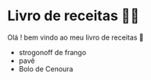 # Livro de receitas :man_cook:

Olá ! bem vindo ao meu livro de receitas :wave:

- strogonoff de frango
- pavê
- Bolo de Cenoura
